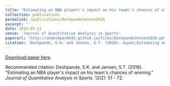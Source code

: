 ```yaml
---
title: "Estimating an NBA player\'s impact on his team\'s chances of winning"
collection: publications
permalink: /publications/DeshpandeJensen2016
excerpt: ''
date: 2016-03-11
venue: 'Journal of Quantitative Analysis in Sports'
paperurl: 'http://skdeshpande91.github.io/files/DeshpandeJensen2016.pdf'
citation: 'Deshpande, S.K. and Jensen, S.T. (2016). &quot;Estimating and NBA player\'s impact on his team\'s chances of winning.&quot; <i>Journal of Quantitative Analysis in Sports</i>. 12(2): 51 - 72.'
---
```


[Download paper here](http://skdeshpande91.github.io/files/DeshpandeJensen2016.pdf)

Recommended citation: Deshpande, S.K. and Jensen, S.T. (2016). &quot;Estimating an NBA player\'s impact on his team\'s chances of winning.&quot; <i> Journal of Quantitative Analysis in Sports</i>. 12(2): 51 - 72.
